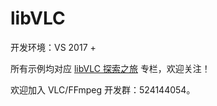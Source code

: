# libVLC

开发环境：VS 2017 + 

所有示例均对应 [libVLC 探索之旅](https://blog.csdn.net/column/details/24990.html) 专栏，欢迎关注！

欢迎加入 VLC/FFmpeg 开发群：524144054。
